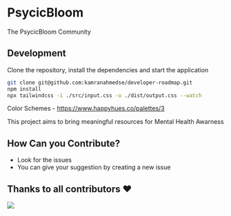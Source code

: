 # PsycicBloom
The PsycicBloom Community

## Development

Clone the repository, install the dependencies and start the application

```bash
git clone git@github.com:kamranahmedse/developer-roadmap.git
npm install
npx tailwindcss -i ./src/input.css -o ./dist/output.css --watch

```

Color Schemes - https://www.happyhues.co/palettes/3

This project aims to bring meaningful resources for Mental Health Awarness

## How Can you Contribute?
- Look for the issues
- You can give your suggestion by creating a new issue

## Thanks to all contributors ❤

 <a href = "https://github.com/iArchitSharma/PsycicBloom//graphs/contributors">
   <img src = "https://contrib.rocks/image?repo=iArchitSharma/PsycicBloom"/>
 </a>
